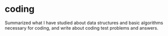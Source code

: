 # coding
Summarized what I have studied about data structures and basic algorithms necessary for coding, and write about coding test problems and answers.
